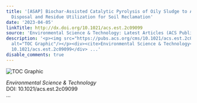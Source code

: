 ```yaml
---
title: '[ASAP] Biochar-Assisted Catalytic Pyrolysis of Oily Sludge to Attain Harmless
  Disposal and Residue Utilization for Soil Reclamation'
date: '2023-04-05'
linkTitle: http://dx.doi.org/10.1021/acs.est.2c09099
source: 'Environmental Science & Technology: Latest Articles (ACS Publications)'
description: '<p><img src="https://pubs.acs.org/cms/10.1021/acs.est.2c09099/asset/images/medium/es2c09099_0001.gif"
  alt="TOC Graphic"/></p><div><cite>Environmental Science & Technology</cite></div><div>DOI:
  10.1021/acs.est.2c09099</div> ...'
disable_comments: true
---
```

<p><img src="https://pubs.acs.org/cms/10.1021/acs.est.2c09099/asset/images/medium/es2c09099_0001.gif" alt="TOC Graphic"/></p><div><cite>Environmental Science & Technology</cite></div><div>DOI: 10.1021/acs.est.2c09099</div> ...